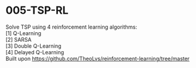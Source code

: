 # 005-TSP-RL
Solve TSP using 4 reinforcement learning algorithms: \
[1] Q-Learning \
[2] SARSA \
[3] Double Q-Learning \
[4] Delayed Q-Learning \
Built upon https://github.com/TheoLvs/reinforcement-learning/tree/master
